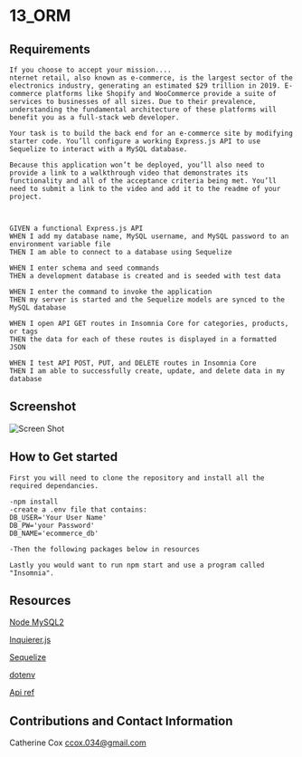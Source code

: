 # 13_ORM

## Requirements

<!-- ----------------------- -->

```
If you choose to accept your mission....
nternet retail, also known as e-commerce, is the largest sector of the electronics industry, generating an estimated $29 trillion in 2019. E-commerce platforms like Shopify and WooCommerce provide a suite of services to businesses of all sizes. Due to their prevalence, understanding the fundamental architecture of these platforms will benefit you as a full-stack web developer.

Your task is to build the back end for an e-commerce site by modifying starter code. You’ll configure a working Express.js API to use Sequelize to interact with a MySQL database.

Because this application won’t be deployed, you’ll also need to provide a link to a walkthrough video that demonstrates its functionality and all of the acceptance criteria being met. You’ll need to submit a link to the video and add it to the readme of your project.



GIVEN a functional Express.js API
WHEN I add my database name, MySQL username, and MySQL password to an environment variable file
THEN I am able to connect to a database using Sequelize

WHEN I enter schema and seed commands
THEN a development database is created and is seeded with test data

WHEN I enter the command to invoke the application
THEN my server is started and the Sequelize models are synced to the MySQL database

WHEN I open API GET routes in Insomnia Core for categories, products, or tags
THEN the data for each of these routes is displayed in a formatted JSON

WHEN I test API POST, PUT, and DELETE routes in Insomnia Core
THEN I am able to successfully create, update, and delete data in my database
```

## Screenshot

<!-- ----------------------- -->

![Screen Shot]()

## How to Get started

```
First you will need to clone the repository and install all the required dependancies.

-npm install
-create a .env file that contains:
DB_USER='Your User Name'
DB_PW='your Password'
DB_NAME='ecommerce_db'

-Then the following packages below in resources

Lastly you would want to run npm start and use a program called "Insomnia".

```

## Resources

<!-- ----------------------- -->

[Node MySQL2](https://www.npmjs.com/package/mysql2)

 <!-- npm i mysql2 -->

[Inquierer.js](https://www.npmjs.com/package/inquirer)

<!-- npm i inquirer -->

[Sequelize](https://www.npmjs.com/package/sequelize)

<!-- npm i sequelize -->

[dotenv](https://www.npmjs.com/package/dotenv)

 <!-- npm i dotenv -->

[Api ref](https://sequelize.org/master/manual/model-querying-finders.html)

## Contributions and Contact Information

<!-- ----------------------- -->

Catherine Cox
ccox.034@gmail.com

